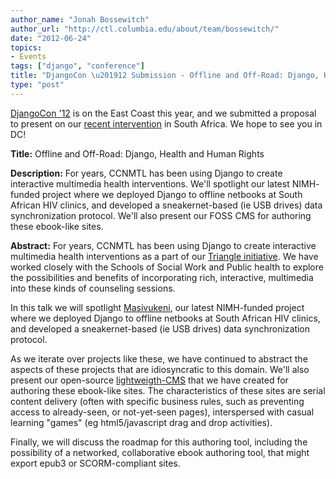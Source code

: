 ```yaml
---
author_name: "Jonah Bossewitch"
author_url: "http://ctl.columbia.edu/about/team/bossewitch/"
date: "2012-06-24"
topics: 
- Events
tags: ["django", "conference"]
title: "DjangoCon \u201912 Submission - Offline and Off-Road: Django, Health and Human Rights"
type: "post"
---
```


<p><a href="http://www.djangocon.us/">DjangoCon '12</a> is on the East Coast this year, and we submitted a proposal to present on our <a href="http://ccnmtl.columbia.edu/news/announcements/south-africa-trip-informs-hiv-adherence-project.html">recent intervention</a> in South Africa.  We hope to see you in DC!</p>

<!--more-->

<p><b>Title:</b> Offline and Off-Road: Django, Health and Human Rights</p>

<p><b>Description:</b> For years, <span class="caps">CCNMTL </span>has been using Django to create interactive multimedia health interventions. We'll spotlight our latest <span class="caps">NIMH</span>-funded project where we deployed Django to offline netbooks at South African <span class="caps">HIV </span>clinics, and developed a sneakernet-based (ie <span class="caps">USB </span>drives) data synchronization protocol. We'll also present our <span class="caps">FOSS CMS </span>for authoring these ebook-like sites.</p>

<p><b>Abstract:</b> For years, <span class="caps">CCNMTL </span>has been using Django to create interactive multimedia health interventions as a part of our <a href="http://ccnmtl.columbia.edu/triangle">Triangle initiative</a>. We have worked closely with the Schools of Social Work and Public health to explore the possibilities and benefits of incorporating rich, interactive, multimedia into these kinds of counseling sessions.</p>

<p>In this talk we will spotlight <a href="http://ccnmtl.columbia.edu/portfolio/medicine_and_health/masivukeni.html">Masivukeni</a>, our latest <span class="caps">NIMH</span>-funded project where we deployed Django to offline netbooks at South African <span class="caps">HIV </span>clinics, and developed a sneakernet-based (ie <span class="caps">USB </span>drives) data synchronization protocol. </p>

<p>As we iterate over projects like these, we have continued to abstract the aspects of these projects that are idiosyncratic to this domain. We'll also present our open-source <a href="https://github.com/ccnmtl/django-pagetree">lightweigth-CMS</a> that we have created for authoring these ebook-like sites. The characteristics of these sites are serial content delivery (often with specific business rules, such as preventing access to already-seen, or not-yet-seen pages), interspersed with casual learning "games" (eg html5/javascript drag and drop activities).</p>

<p>Finally, we will discuss the roadmap for this authoring tool, including the possibility of a networked, collaborative ebook authoring tool, that might export epub3 or <span class="caps">SCORM</span>-compliant sites.</p>
